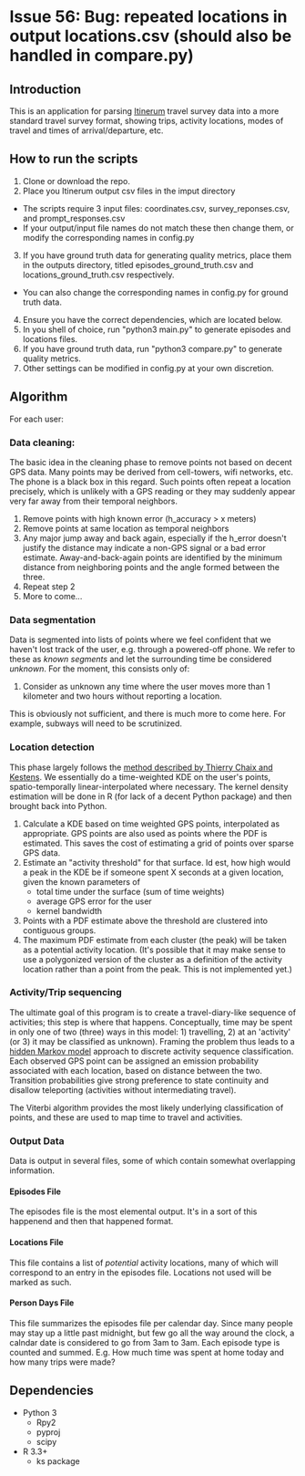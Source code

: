 # Issue 56: Bug: repeated locations in output locations.csv (should also be handled in compare.py)

## Introduction
This is an application for parsing [Itinerum](https://github.com/TRIP-Lab/itinerum-android) travel survey data into a more standard travel survey format, showing trips, activity locations, modes of travel and times of arrival/departure, etc. 

## How to run the scripts
1. Clone or download the repo.
2. Place you Itinerum output csv files in the imput directory
- The scripts require 3 input files: coordinates.csv, survey_reponses.csv, and prompt_responses.csv
- If your output/input file names do not match these then change them, or modify the corresponding names in config.py
3. If you have ground truth data for generating quality metrics, place them in the outputs directory, titled episodes_ground_truth.csv and locations_ground_truth.csv respectively.
- You can also change the corresponding names in config.py for ground truth data.
4. Ensure you have the correct dependencies, which are located below.
5. In you shell of choice, run "python3 main.py" to generate episodes and locations files.
6. If you have ground truth data, run "python3 compare.py" to generate quality metrics.
7. Other settings can be modified in config.py at your own discretion.

## Algorithm
For each user:

### Data cleaning:
The basic idea in the cleaning phase to remove points not based on decent GPS data. Many points may be derived from cell-towers, wifi networks, etc. The phone is a black box in this regard. Such points often repeat a location precisely, which is unlikely with a GPS reading or they may suddenly appear very far away from their temporal neighbors. 

1. Remove points with high known error (h_accuracy > x meters) 
2. Remove points at same location as temporal neighbors
3. Any major jump away and back again, especially if the h_error doesn't justify the distance may indicate a non-GPS signal or a bad error estimate. Away-and-back-again points are identified by the minimum distance from neighboring points and the angle formed between the three. 
4. Repeat step 2
5. More to come...

### Data segmentation
Data is segmented into lists of points where we feel confident that we haven't lost track of the user, e.g. through a powered-off phone. We refer to these as *known segments* and let the surrounding time be considered *unknown*. For the moment, this consists only of:

1. Consider as unknown any time where the user moves more than 1 kilometer and two hours without reporting a location. 

This is obviously not sufficient, and there is much more to come here. For example, subways will need to be scrutinized. 

### Location detection
This phase largely follows the [method described by Thierry Chaix and Kestens](https://www.ncbi.nlm.nih.gov/pmc/articles/PMC3637118/). We essentially do a time-weighted KDE on the user's points, spatio-temporally linear-interpolated where necessary. The kernel density estimation will be done in R (for lack of a decent Python package) and then brought back into Python. 

1. Calculate a KDE based on time weighted GPS points, interpolated as appropriate. GPS points are also used as points where the PDF is estimated. This saves the cost of estimating a grid of points over sparse GPS data. 
2. Estimate an "activity threshold" for that surface. Id est, how high would a peak in the KDE be if someone spent X seconds at a given location, given the known parameters of 
    - total time under the surface (sum of time weights)
    - average GPS error for the user
    - kernel bandwidth
3. Points with a PDF estimate above the threshold are clustered into contiguous groups.
4. The maximum PDF estimate from each cluster (the peak) will be taken as a potential activity location. (It's possible that it may make sense to use a polygonized version of the cluster as a definition of the activity location rather than a point from the peak. This is not implemented yet.)

### Activity/Trip sequencing
The ultimate goal of this program is to create a travel-diary-like sequence of activities; this step is where that happens. Conceptually, time may be spent in only one of two (three) ways in this model: 1) travelling, 2) at an 'activity' (or 3) it may be classified as unknown). Framing the problem thus leads to a [hidden Markov model](https://en.wikipedia.org/wiki/Hidden_Markov_model) approach to discrete activity sequence classification. Each observed GPS point can be assigned an emission probability associated with each location, based on distance between the two. Transition probabilities give strong preference to state continuity and disallow teleporting (activities without intermediating travel).

The Viterbi algorithm provides the most likely underlying classification of points, and these are used to map time to travel and activities. 

### Output Data
Data is output in several files, some of which contain somewhat overlapping information.

#### Episodes File
The episodes file is the most elemental output. It's in a sort of this happenend and then that happened format. 

#### Locations File
This file contains a list of *potential* activity locations, many of which will correspond to an entry in the episodes file. Locations not used will be marked as such. 

#### Person Days File
This file summarizes the episodes file per calendar day. Since many people may stay up a little past midnight, but few go all the way around the clock, a calndar date is considered to go from 3am to 3am. Each episode type is counted and summed. E.g. How much time was spent at home today and how many trips were made?

## Dependencies
* Python 3
    - Rpy2 
    - pyproj
    - scipy
* R 3.3+
    - ks package
